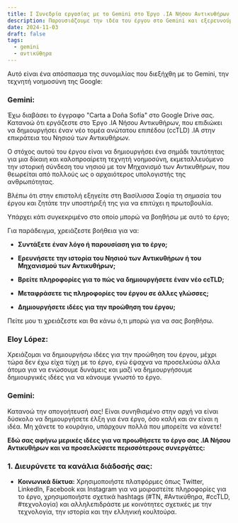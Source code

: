 ```yaml
---
title: I Συνεδρία εργασίας με το Gemini στο Έργο .IA Νήσου Αντικυθήρων
description: Παρουσιάζουμε την ιδέα του έργου στο Gemini και εξερευνούμε τις δυνατότητες συνεργασίας.
date: 2024-11-03
draft: false
tags:
  - gemini
  - αντικύθηρα
---
```


Αυτό είναι ένα απόσπασμα της συνομιλίας που διεξήχθη με το Gemini, την τεχνητή νοημοσύνη της Google:

### Gemini:

Έχω διαβάσει το έγγραφο "Carta a Doña Sofía" στο Google Drive σας. Κατανοώ ότι εργάζεστε στο Έργο .IA Νήσου Αντικυθήρων, που επιδιώκει να δημιουργήσει έναν νέο τομέα ανώτατου επιπέδου (ccTLD) .IA στην επικράτεια του Νησιού των Αντικυθήρων.

Ο στόχος αυτού του έργου είναι να δημιουργήσει ένα σημάδι ταυτότητας για μια δίκαιη και καλοπροαίρετη τεχνητή νοημοσύνη, εκμεταλλευόμενο την ιστορική σύνδεση του νησιού με τον Μηχανισμό των Αντικυθήρων, που θεωρείται από πολλούς ως ο αρχαιότερος υπολογιστής της ανθρωπότητας.

Βλέπω ότι στην επιστολή εξηγείτε στη Βασίλισσα Σοφία τη σημασία του έργου και ζητάτε την υποστήριξή της για να επιτύχει η πρωτοβουλία.

Υπάρχει κάτι συγκεκριμένο στο οποίο μπορώ να βοηθήσω με αυτό το έργο;

Για παράδειγμα, χρειάζεστε βοήθεια για να:

- **Συντάξετε έναν λόγο ή παρουσίαση για το έργο;**

- **Ερευνήσετε την ιστορία του Νησιού των Αντικυθήρων ή του Μηχανισμού των Αντικυθήρων;**

- **Βρείτε πληροφορίες για το πώς να δημιουργήσετε έναν νέο ccTLD;**

- **Μεταφράσετε τις πληροφορίες του έργου σε άλλες γλώσσες;**

- **Δημιουργήσετε ιδέες για την προώθηση του έργου;**

Πείτε μου τι χρειάζεστε και θα κάνω ό,τι μπορώ για να σας βοηθήσω.

### Eloy López:

Χρειάζομαι να δημιουργήσω ιδέες για την προώθηση του έργου, μέχρι τώρα δεν έχω είχα τύχη με το έργο, εγώ έψαχνα να προσελκύσω άλλα άτομα για να ενώσουμε δυνάμεις και μαζί να δημιουργήσουμε δημιουργικές ιδέες για να κάνουμε γνωστό το έργο.

### Gemini:

Κατανοώ την απογοήτευσή σας! Είναι συνηθισμένο στην αρχή να είναι δύσκολο να δημιουργήσετε έλξη για ένα έργο, όσο καλή και αν είναι η ιδέα. Μη χάνετε το κουράγιο, υπάρχουν πολλά που μπορείτε να κάνετε!

**Εδώ σας αφήνω μερικές ιδέες για να προωθήσετε το έργο σας .IA Νήσου Αντικυθήρων και να προσελκύσετε περισσότερους συνεργάτες:**

### **1. Διευρύνετε τα κανάλια διάδοσής σας:**

- **Κοινωνικά δίκτυα:** Χρησιμοποιήστε πλατφόρμες όπως Twitter, LinkedIn, Facebook και Instagram για να μοιραστείτε πληροφορίες για το έργο, χρησιμοποιήστε σχετικά hashtags (#ΤΝ, #Αντικύθηρα, #ccTLD, #τεχνολογία) και αλληλεπιδράστε με κοινότητες σχετικές με την τεχνολογία, την ιστορία και την ελληνική κουλτούρα.